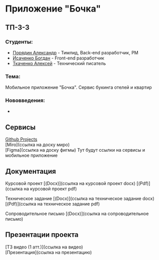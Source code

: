 # Приложение "Бочка"

## ТП-3-3

### Студенты:

-   [Порядин Александр](https://github.com/G4st3r21 "Порядин Александр") - Тимлид, Back-end разработчик, PM
-   [Исаченко Богдан](https://github.com/Doctorian-Bogdan "Исаченко Богдан") - Front-end разработчик
-   [Ткаченко Алексей](https://github.com/dellrain "Ткаченко Алексей") - Технический писатель

### Тема:

Мобильное приложение "Бочка". Сервис букинга отелей и квартир

### Нововведения:

 - 

## Сервисы

[Github Projects](https://github.com/orgs/Bochka-Corp/projects/1)  
[Miro](ссылка на доску миро)  
[Figma](ссылка на доску фигмы)
Тут будут ссылки на сервисы и мобильное приложение

## Документация

Курсовой проект
[(Docx)](ссылка на курсовой проект docx)
[(Pdf)](ссылка на курсовой проект pdf)


Техническое задание
[(Docx)](ссылка на техническое задание docx)
[(Pdf)](ссылка на техническое задание pdf)

Сопроводительное письмо
[(Docx)](ссылка на сопроводительное письмо)

## Презентации проекта

[ТЗ видео (1 атт.)](ссылка на видео)  
[Презентация](ссылка на презентацию)  
